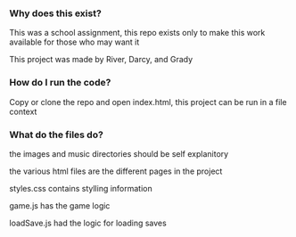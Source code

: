 ### Why does this exist?

This was a school assignment, this repo exists only to make this work available for those who may want it

This project was made by River, Darcy, and Grady

### How do I run the code?

Copy or clone the repo and open index.html, this project can be run in a file context

### What do the files do?

the images and music directories should be self explanitory

the various html files are the different pages in the project

styles.css contains stylling information

game.js has the game logic

loadSave.js had the logic for loading saves
